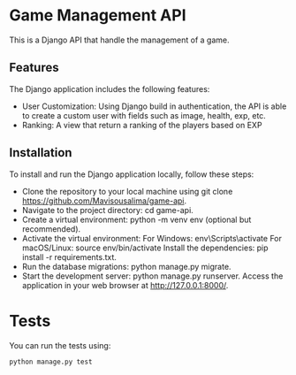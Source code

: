 # Game Management API

This is a Django API that handle the management of a game.

## Features

The Django application includes the following features:

- User Customization: Using Django build in authentication, the API is able to create a custom user with fields such as image, health, exp, etc.
- Ranking: A view that return a ranking of the players based on EXP

## Installation

To install and run the Django application locally, follow these steps:

- Clone the repository to your local machine using git clone https://github.com/Mavisousalima/game-api.
- Navigate to the project directory: cd game-api.
- Create a virtual environment: python -m venv env (optional but recommended).
- Activate the virtual environment:
  For Windows: env\Scripts\activate
  For macOS/Linux: source env/bin/activate
  Install the dependencies: pip install -r requirements.txt.
- Run the database migrations: python manage.py migrate.
- Start the development server: python manage.py runserver.
  Access the application in your web browser at http://127.0.0.1:8000/.

# Tests

You can run the tests using:

```
python manage.py test
```
